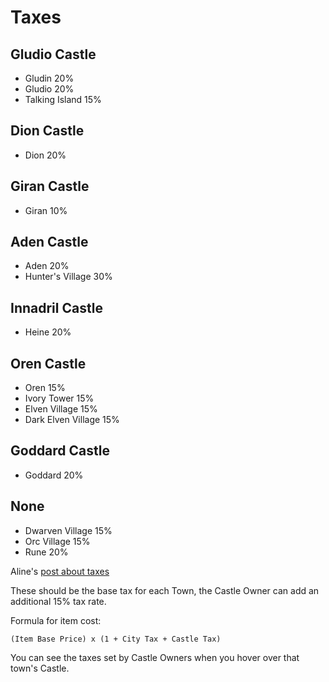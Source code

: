 # Taxes
## Gludio Castle
- Gludin 20%
- Gludio 20%
- Talking Island 15%

## Dion Castle
- Dion 20%

## Giran Castle
- Giran 10%

## Aden Castle
- Aden 20%
- Hunter's Village 30%

## Innadril Castle
- Heine 20%

## Oren Castle
- Oren 15%
- Ivory Tower 15%
- Elven Village 15%
- Dark Elven Village 15%

## Goddard Castle
- Goddard 20%

## None
- Dwarven Village 15%
- Orc Village 15%
- Rune 20%

Aline's [post about taxes](https://discord.com/channels/622089207028121602/1091788216832639007/1334869360522559570)

These should be the base tax for each Town, the Castle Owner can add an additional 15% tax rate.

Formula for item cost:
```
(Item Base Price) x (1 + City Tax + Castle Tax)
```

You can see the taxes set by Castle Owners when you hover over that town's Castle. 
